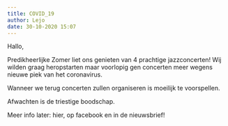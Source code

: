 ```yaml
---
title: COVID_19
author: Lejo
date: 30-10-2020 15:07
---
```


Hallo,

Predikheerlijke Zomer liet ons genieten van 4 prachtige jazzconcerten! Wij wilden graag heropstarten maar voorlopig gen concerten meer wegens nieuwe piek van het coronavirus.

Wanneer we terug concerten zullen organiseren is moeilijk te voorspellen.

Afwachten is de triestige boodschap.

Meer info later: hier, op facebook en in de nieuwsbrief!
